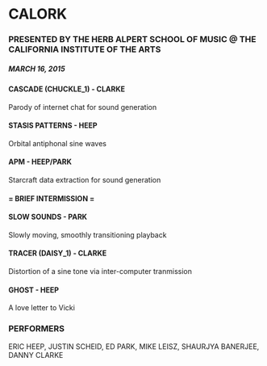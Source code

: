 CALORK
======
### PRESENTED BY THE HERB ALPERT SCHOOL OF MUSIC @ THE CALIFORNIA INSTITUTE OF THE ARTS
##### MARCH 16, 2015

#### CASCADE (CHUCKLE_1) - CLARKE
Parody of internet chat for sound generation

#### STASIS PATTERNS - HEEP
Orbital antiphonal sine waves

#### APM - HEEP/PARK
Starcraft data extraction for sound generation

#### = BRIEF INTERMISSION =

#### SLOW SOUNDS - PARK
Slowly moving, smoothly transitioning playback

#### TRACER (DAISY_1) - CLARKE
Distortion of a sine tone via inter-computer tranmission

#### GHOST - HEEP
A love letter to Vicki

### PERFORMERS
ERIC HEEP, JUSTIN SCHEID, ED PARK, MIKE LEISZ, SHAURJYA BANERJEE, DANNY CLARKE
